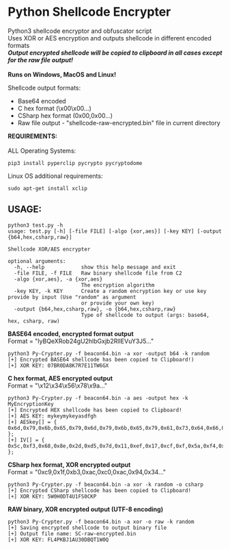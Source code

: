 # Python Shellcode Encrypter

Python3 shellcode encryptor and obfuscator script <br />
Uses XOR or AES encryption and outputs shellcode in different encoded formats <br />
**_Output encrypted shellcode will be copied to clipboard in all cases except for the raw file output!_**<br />
<br />
**Runs on Windows, MacOS and Linux!**<br />

Shellcode output formats:
- Base64 encoded
- C hex format (\x00\x00...)
- CSharp hex format (0x00,0x00...)
- Raw file output - "shellcode-raw-encrypted.bin" file in current directory

**REQUIREMENTS:**<br />
<br />
ALL Operating Systems:
```
pip3 install pyperclip pycrypto pycryptodome
```
Linux OS additional requirements:
```
sudo apt-get install xclip
```


## **USAGE:**
```
python3 test.py -h
usage: test.py [-h] [-file FILE] [-algo {xor,aes}] [-key KEY] [-output {b64,hex,csharp,raw}]

Shellcode XOR/AES encrypter

optional arguments:
  -h, --help            show this help message and exit
  -file FILE, -f FILE   Raw binary shellcode file from C2
  -algo {xor,aes}, -a {xor,aes}
                        The encryption algorithm
  -key KEY, -k KEY      Create a random encryption key or use key provide by input (Use "random" as argument
                        or provide your own key)
  -output {b64,hex,csharp,raw}, -o {b64,hex,csharp,raw}
                        Type of shellcode to output (args: base64, hex, csharp, raw)
```

**BASE64 encoded, encrypted format output**<br />
Format = "IyBQeXRob24gU2hlbGxjb2RlIEVuY3J5..."
```
python3 Py-Crypter.py -f beacon64.bin -a xor -output b64 -k random
[+] Encrypted BASE64 shellcode has been copied to Clipboard!)
[+] XOR KEY: 07BR0DA8K7R7E11TW6GX
```

**C hex format, AES encrypted output**<br />
Format = "\x12\x34\x56\x78\x9a..."
```
python3 Py-Crypter.py -f beacon64.bin -a aes -output hex -k MyEncryptionKey
[+] Encrypted HEX shellcode has been copied to Clipboard!
[+] AES KEY: mykeymykeyasdfgh
[+] AESkey[] = { 0x6d,0x79,0x6b,0x65,0x79,0x6d,0x79,0x6b,0x65,0x79,0x61,0x73,0x64,0x66,0x67,0x68 };
[+] IV[] = { 0x5c,0xf3,0x68,0x8e,0x2d,0xd5,0x7d,0x11,0xef,0x17,0xcf,0xf,0x5a,0xf4,0xf,0xef };
```

**CSharp hex format, XOR encrypted output**<br />
Format = "0xc9,0x1f,0xb3,0xac,0xc0,0xac,0x94,0x34..."
```
python3 Py-Crypter.py -f beacon64.bin -a xor -k random -o csharp
[+] Encrypted CSharp shellcode has been copied to Clipboard!
[+] XOR KEY: 5W0H0DT4U1FS0CKP
```

**RAW binary, XOR encrypted output (UTF-8 encoding)**
```
python3 Py-Crypter.py -f beacon64.bin -a xor -o raw -k random
[+] Saving encrypted shellcode to output binary file
[+] Output file name: SC-raw-encrypted.bin
[+] XOR KEY: FL4PKBJ1AU30DBQT1W0Q
```
